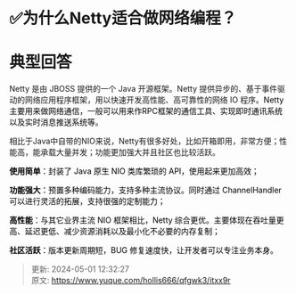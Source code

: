 # ✅为什么Netty适合做网络编程？

# 典型回答
Netty 是由 JBOSS 提供的一个 Java 开源框架。Netty 提供异步的、基于事件驱动的网络应用程序框架，用以快速开发高性能、高可靠性的网络 IO 程序。<font style="color:black;">Netty 主要用来做网络通信，一般可以用来作RPC框架的通信工具、实现即时通讯系统以及实时消息推送系统等。</font>



相比于Java中自带的NIO来说，Netty有很多好处，比如开箱即用，非常方便；性能高，能承载大量并发；功能更加强大并且社区也比较活跃。



**<font style="color:black;">使用简单</font>**<font style="color:black;">：封装了 Java 原生 NIO 类库繁琐的 API，使用起来更加高效；</font>

**<font style="color:black;">功能强大</font>**<font style="color:black;">：预置多种编码能力，支持多种主流协议。同时通过 ChannelHandler 可以进行灵活的拓展，支持很强的定制能力；</font>

**<font style="color:black;">高性能</font>**<font style="color:black;">：与其它业界主流 NIO 框架相比，Netty 综合更优。主要体现在吞吐量更高、延迟更低、减少资源消耗以及最小化不必要的内存复制；</font>

**<font style="color:black;">社区活跃</font>**<font style="color:black;">：版本更新周期短，BUG 修复速度快，让开发者可以专注业务本身。</font>





> 更新: 2024-05-01 12:32:27  
> 原文: <https://www.yuque.com/hollis666/qfgwk3/itxx9r>